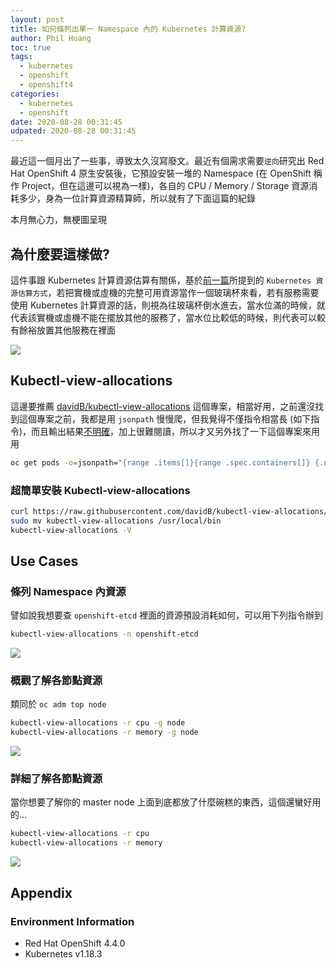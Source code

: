 ```yaml
---
layout: post
title: 如何條列出單一 Namespace 內的 Kubernetes 計算資源?
author: Phil Huang
toc: true
tags:
  - kubernetes
  - openshift
  - openshift4
categories:
  - kubernetes
  - openshift
date: 2020-08-28 00:31:45
udpated: 2020-08-28 00:31:45
---
```


最近這一個月出了一些事，導致太久沒寫廢文。最近有個需求需要`逆向`研究出 Red Hat OpenShift 4 原生安裝後，它預設安裝一堆的 Namespace (在 OpenShift 稱作 Project，但在這邊可以視為一樣)，各自的 CPU / Memory / Storage 資源消耗多少，身為一位計算資源精算師，所以就有了下面這篇的紀錄

本月無心力，無梗圖呈現

<!--more-->

## 為什麼要這樣做?

這件事跟 Kubernetes 計算資源估算有關係，基於[前一篇][3]所提到的 `Kubernetes 資源估算方式`，若把實機或虛機的完整可用資源當作一個玻璃杯來看，若有服務需要使用 Kubernetes 計算資源的話，則視為往玻璃杯倒水進去，當水位滿的時候，就代表該實機或虛機不能在擺放其他的服務了，當水位比較低的時候，則代表可以較有餘裕放置其他服務在裡面

![](/images/glass.png)

## Kubectl-view-allocations

這邊要推薦 [davidB/kubectl-view-allocations][1] 這個專案，相當好用，之前還沒找到這個專案之前，我都是用 `jsonpath` 慢慢爬，但我覺得不僅指令相當長 (如下指令)，而且輸出結果[不明確][2]，加上很難閱讀，所以才又另外找了一下這個專案來用用

```bash
oc get pods -o=jsonpath="{range .items[]}{range .spec.containers[]} {.name} CPU_Requests:{.resources.requests.cpu} CPU_Limites:{.resources.limits.cpu} Memory_Requests:{.resources.requests.memory} Memory_Limites:{.resources.limits.memory} {'\n'}{end}{'\n'}{end}" | column -t
```

### 超簡單安裝 Kubectl-view-allocations
```bash
curl https://raw.githubusercontent.com/davidB/kubectl-view-allocations/master/scripts/getLatest.sh | bash
sudo mv kubectl-view-allocations /usr/local/bin
kubectl-view-allocations -V
```

## Use Cases
### 條列 Namespace 內資源

譬如說我想要查 `openshift-etcd` 裡面的資源預設消耗如何，可以用下列指令辦到

```bash
kubectl-view-allocations -n openshift-etcd
```

![](/images/show-openshift-etcd.png)

### 概觀了解各節點資源

類同於 `oc adm top node`

```bash
kubectl-view-allocations -r cpu -g node
kubectl-view-allocations -r memory -g node
```

![](/images/show-node-cpu-mem.png)

### 詳細了解各節點資源

當你想要了解你的 master node 上面到底都放了什麼碗糕的東西，這個還蠻好用的...

```bash
kubectl-view-allocations -r cpu
kubectl-view-allocations -r memory
```

![](/images/show-node-memory-details.png)


## Appendix

### Environment Information
- Red Hat OpenShift 4.4.0
- Kubernetes v1.18.3


[1]: https://github.com/davidB/kubectl-view-allocations
[2]: https://gist.github.com/pichuang/59c42de25991c516909c4736caa7893d
[3]: https://blog.pichuang.com.tw/20200713-bm-and-vm-container-deployment-consideration/#Kubernetes-%E8%B3%87%E6%BA%90%E4%BC%B0%E7%AE%97%E6%96%B9%E5%BC%8F
[4]: https://www.openshift.com/kubecon